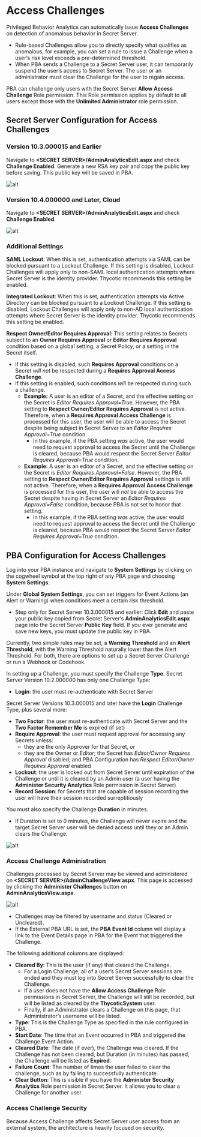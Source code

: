[title]: # (Access Challenges)
[tags]: # (secret server,notifications,alerts)
[priority]: # (3090)

# Access Challenges

Privileged Behavior Analytics can automatically issue **Access Challenges** on detection of anomalous behavior in Secret Server.

* Rule-based Challenges allow you to directly specify what qualifies as anomalous, for example, you can set a rule to issue a Challenge when a user’s risk level exceeds a pre-determined threshold.
* When PBA sends a Challenge to a Secret Server user, it can temporarily suspend the user’s access to Secret Server. The user or an administrator must clear the Challenge for the user to regain access.

PBA can challenge only users with the Secret Server **Allow Access Challenge** Role permission. This Role permission applies by default to all users except those with the **Unlimited Administrator** role permission.

## Secret Server Configuration for Access Challenges

### Version 10.3.000015 and Earlier

Navigate to **\<SECRET SERVER\>/AdminAnalyticsEdit.aspx** and check **Challenge Enabled**. Generate a new RSA key pair and copy the public key before saving. This public key will be saved in PBA.

![alt](images/generate-rsa.jpg)

### Version 10.4.000000 and Later, Cloud

Navigate to **\<SECRET SERVER\>/AdminAnalyticsEdit.aspx** and check **Challenge Enabled**.

![alt](images/pba-integration-key.jpg)

### Additional Settings

**SAML Lockout**: When this is set, authentication attempts via SAML can be blocked pursuant to a Lockout Challenge. If this setting is disabled, Lockout Challenges will apply only to non-SAML local authentication attempts where Secret Server is the identity provider. Thycotic recommends this setting be enabled.

**Integrated Lockout**: When this is set, authentication attempts via Active Directory can be blocked pursuant to a Lockout Challenge. If this setting is disabled, Lockout Challenges will apply only to non-AD local authentication attempts where Secret Server is the identity provider. Thycotic recommends this setting be enabled.

**Respect Owner/Editor Requires Approval**: This setting relates to Secrets subject to an **Owner Requires Approval** or **Editor Requires Approval** condition based on a global setting, a Secret Policy, or a setting in the Secret itself.

* If this setting is disabled, such **Requires Approval** conditions on a Secret *will not* be respected  during a **Requires Approval Access Challenge**.
* If this setting is enabled, such conditions *will* be respected during such a challenge.
  * **Example:** A user is an editor of a Secret, and the effective setting on the Secret is *Editor Requires Approval=True*. However, the PBA setting to **Respect Owner/Editor Requires Approval** is not active. Therefore, when a **Requires Approval Access Challenge** is processed for this user, the user will be able to access the Secret despite being subject in Secret Server to an *Editor Requires Approval=True* condition.
    * In this example, if the PBA setting *was* active, the user would need to request approval to access the Secret until the Challenge is cleared, because PBA would respect the Secret Server *Editor Requires Approval=True* condition.
  * **Example:** A user is an editor of a Secret, and the effective setting on the Secret is *Editor Requires Approval=False*. However, the PBA setting to **Respect Owner/Editor Requires Approval** settings is still not active. Therefore, when a **Requires Approval Access Challenge** is processed for this user, the user will *not* be able to access the Secret despite having in Secret Server an *Editor Requires Approval=False* condition, because PBA is not set to honor that setting.
    * In this example, if the PBA setting *was* active, the user would need to request approval to access the Secret until the Challenge is cleared, because PBA would respect the Secret Server *Editor Requires Approval=True* condition.

## PBA Configuration for Access Challenges

Log into your PBA instance and navigate to **System Settings** by clicking on the cogwheel symbol at the top right of any PBA page and choosing **System Settings**.

Under **Global System Settings**, you can set triggers for Event Actions (an Alert or Warning) when conditions meet a certain risk threshold.

* Step only for Secret Server 10.3.000015 and earlier: Click **Edit** and paste your public key copied from Secret Server’s **AdminAnalyticsEdit.aspx** page into the Secret Server **Public Key** field. If you ever generate and save new keys, you must update the public key in PBA.

Currently, two simple rules may be set, a **Warning Threshold** and an **Alert Threshold**, with the Warning Threshold naturally lower than the Alert Threshold. For both, there are options to set up a Secret Server Challenge or run a Webhook or Codehook.

In setting up a Challenge, you must specify the Challenge **Type**. Secret Server Version 10.2.000000 has only one Challenge Type:

* **Login**: the user must re-authenticate with Secret Server

Secret Server Versions 10.3.000015 and later have the **Login** Challenge Type, plus several more:

* **Two Factor**: the user must re-authenticate with Secret Server and the **Two Factor Remember Me** is expired (if set)
* **Require Approval**: the user must request approval for accessing any Secrets unless:
  * they are the only Approver for that Secret, *or*
  * they are the Owner or Editor; the Secret has *Editor/Owner Requires Approval* disabled; and PBA Configuration has *Respect Editor/Owner Requires Approval* enabled
* **Lockout**: the user is locked out from Secret Server until expiration of the Challenge or until it is cleared by an Admin user (a user having the **Administer Security Analytics** Role permission in Secret Server)
* **Record Session**: for Secrets that are capable of session recording the user will have their session recorded surreptitiously

You must also specify the Challenge **Duration** in minutes.

* If Duration is set to 0 minutes, the Challenge will never expire and the target Secret Server user will be denied access until they or an Admin clears the Challenge.

![alt](images/06-responsive-actions.png)

### Access Challenge Administration

Challenges processed by Secret Server may be viewed and administered on **\<SECRET SERVER\>/AdminChallengeView.aspx**. This page is accessed by clicking the **Administer Challenges** button on **AdminAnalyticsView.aspx**.

![alt](images/pba-access-challenges.jpg)

* Challenges may be filtered by username and status (Cleared or Uncleared).
* If the External PBA URL is set, the **PBA Event Id** column will display a link to the Event Details page in PBA for the Event that triggered the Challenge.

The following additional columns are displayed:

* **Cleared By**: This is the user (if any) that cleared the Challenge.
  * For a Login Challenge, all of a user’s Secret Server sessions are ended and they must log into Secret Server successfully to clear the Challenge.
  * If a user does not have the **Allow Access Challenge** Role permissions in Secret Server, the Challenge will still be recorded, but will be listed as cleared by the **ThycoticSystem** user.
  * Finally, if an Administrator clears a Challenge on this page, that Administrator’s username will be listed.
* **Type**: This is the Challenge Type as specified in the rule configured in PBA.
* **Start Date**: The time that an Event occurred in PBA and triggered the Challenge Event Action.
* **Cleared Date**: The date (if ever), the Challenge was cleared. If the Challenge has not been cleared, but Duration (in minutes) has passed, the Challenge will be listed as **Expired**.
* **Failure Count**: The number of times the user failed to clear the challenge, such as by failing to successfully authenticate.
* **Clear Button**: This is visible if you have the **Administer Security Analytics** Role permission in Secret Server. It allows you to clear a Challenge for another user.

### Access Challenge Security

Because Access Challenge affects Secret Server user access from an external system, the architecture is heavily focused on security.
